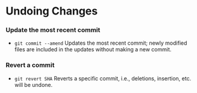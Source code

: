 # Undoing Changes

### Update the most recent commit
* `git commit --amend` Updates the most recent commit; newly modified files are included in the updates without making a new commit.

### Revert a commit
* `git revert SHA` Reverts a specific commit, i.e., deletions, insertion, etc. will be undone.
